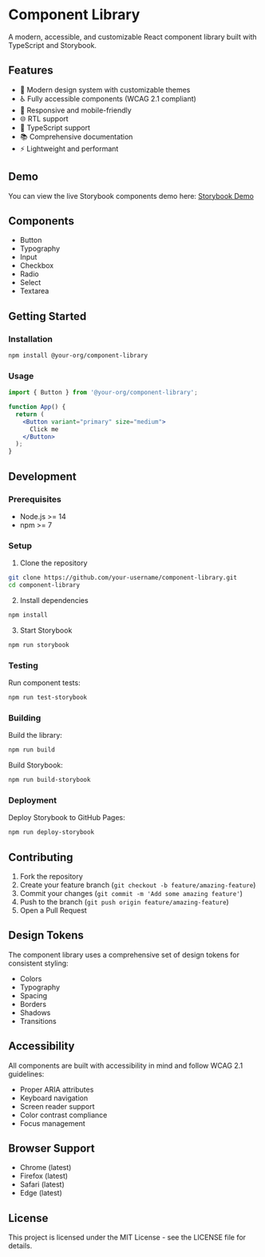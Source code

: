 # Component Library

A modern, accessible, and customizable React component library built with TypeScript and Storybook.

## Features

- 🎨 Modern design system with customizable themes
- ♿️ Fully accessible components (WCAG 2.1 compliant)
- 📱 Responsive and mobile-friendly
- 🌐 RTL support
- 🎯 TypeScript support
- 📚 Comprehensive documentation
- ⚡️ Lightweight and performant

## Demo
You can view the live Storybook components demo here: [Storybook Demo](https://romaprok.github.io/my-storybook)

## Components

- Button
- Typography
- Input
- Checkbox
- Radio
- Select
- Textarea

## Getting Started

### Installation

```bash
npm install @your-org/component-library
```

### Usage

```jsx
import { Button } from '@your-org/component-library';

function App() {
  return (
    <Button variant="primary" size="medium">
      Click me
    </Button>
  );
}
```

## Development

### Prerequisites

- Node.js >= 14
- npm >= 7

### Setup

1. Clone the repository
```bash
git clone https://github.com/your-username/component-library.git
cd component-library
```

2. Install dependencies
```bash
npm install
```

3. Start Storybook
```bash
npm run storybook
```

### Testing

Run component tests:
```bash
npm run test-storybook
```

### Building

Build the library:
```bash
npm run build
```

Build Storybook:
```bash
npm run build-storybook
```

### Deployment

Deploy Storybook to GitHub Pages:
```bash
npm run deploy-storybook
```

## Contributing

1. Fork the repository
2. Create your feature branch (`git checkout -b feature/amazing-feature`)
3. Commit your changes (`git commit -m 'Add some amazing feature'`)
4. Push to the branch (`git push origin feature/amazing-feature`)
5. Open a Pull Request

## Design Tokens

The component library uses a comprehensive set of design tokens for consistent styling:

- Colors
- Typography
- Spacing
- Borders
- Shadows
- Transitions

## Accessibility

All components are built with accessibility in mind and follow WCAG 2.1 guidelines:

- Proper ARIA attributes
- Keyboard navigation
- Screen reader support
- Color contrast compliance
- Focus management

## Browser Support

- Chrome (latest)
- Firefox (latest)
- Safari (latest)
- Edge (latest)

## License

This project is licensed under the MIT License - see the LICENSE file for details.
